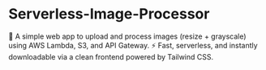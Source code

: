 # Serverless-Image-Processor
🎨 A simple web app to upload and process images (resize + grayscale) using AWS Lambda, S3, and API Gateway. 
⚡ Fast, serverless, and instantly downloadable via a clean frontend powered by Tailwind CSS.
